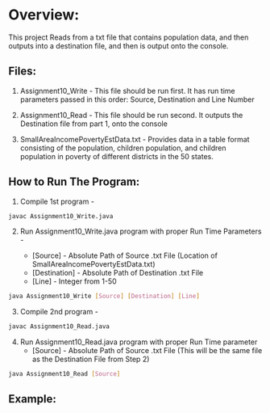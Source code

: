 # Overview:

This project Reads from a txt file that contains population data, and then outputs into a destination file, and then is output onto the console.

## Files:

1. Assignment10_Write - This file should be run first. It has run time parameters passed in this order: Source, Destination and Line Number


2. Assignment10_Read - This file should be run second. It outputs the Destination file from part 1, onto the console


3. SmallAreaIncomePovertyEstData.txt - Provides data in a table format consisting of the population, children population, and children population in poverty of different districts in the 50 states.

## How to Run The Program:

1. Compile 1st program -
```bash
javac Assignment10_Write.java
```

2. Run Assignment10_Write.java program with proper Run Time Parameters -

   - [Source] - Absolute Path of Source .txt File (Location of SmallAreaIncomePovertyEstData.txt)
   - [Destination] - Absolute Path of Destination .txt File 
   - [Line] - Integer from 1-50
```bash
java Assignment10_Write [Source] [Destination] [Line] 
```
3. Compile 2nd program - 
```bash
javac Assignment10_Read.java
```
4. Run Assignment10_Read.java program with proper Run Time parameter
    - [Source] - Absolute Path of Source .txt File (This will be the same file as the Destination File from Step 2)
```bash
java Assignment10_Read [Source] 
```

## Example:

